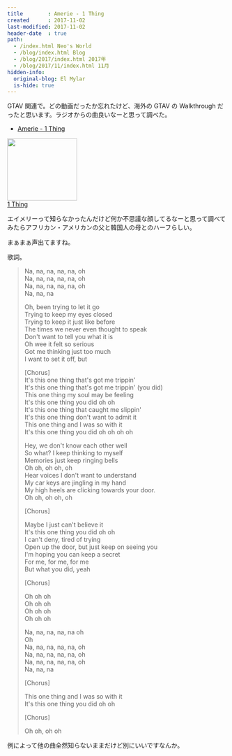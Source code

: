 ```yaml
---
title        : Amerie - 1 Thing
created      : 2017-11-02
last-modified: 2017-11-02
header-date  : true
path:
  - /index.html Neo's World
  - /blog/index.html Blog
  - /blog/2017/index.html 2017年
  - /blog/2017/11/index.html 11月
hidden-info:
  original-blog: El Mylar
  is-hide: true
---
```


GTAV 関連で。どの動画だったか忘れたけど、海外の GTAV の Walkthrough だったと思います。ラジオからの曲良いなーと思って調べた。

- [Amerie - 1 Thing](https://youtube.com/watch?v=bbqVg_23otg)

<div class="ad-amazon">
  <div class="ad-amazon-image">
    <a href="https://www.amazon.co.jp/dp/B0009HLBA2?tag=neos21-22&amp;linkCode=osi&amp;th=1&amp;psc=1">
      <img src="https://m.media-amazon.com/images/I/41AS2WmGYwL._SL160_.jpg" width="160" height="142">
    </a>
  </div>
  <div class="ad-amazon-info">
    <div class="ad-amazon-title">
      <a href="https://www.amazon.co.jp/dp/B0009HLBA2?tag=neos21-22&amp;linkCode=osi&amp;th=1&amp;psc=1">1 Thing</a>
    </div>
  </div>
</div>

エイメリーって知らなかったんだけど何か不思議な顔してるなーと思って調べてみたらアフリカン・アメリカンの父と韓国人の母とのハーフらしい。

まぁまぁ声出てますね。

歌詞。

> Na, na, na, na, na, oh  
> Na, na, na, na, na, oh  
> Na, na, na, na, na, oh  
> Na, na, na
> 
> Oh, been trying to let it go  
> Trying to keep my eyes closed  
> Trying to keep it just like before  
> The times we never even thought to speak  
> Don't want to tell you what it is  
> Oh wee it felt so serious  
> Got me thinking just too much  
> I want to set it off, but
> 
> [Chorus]  
> It's this one thing that's got me trippin'  
> It's this one thing that's got me trippin' (you did)  
> This one thing my soul may be feeling  
> It's this one thing you did oh oh  
> It's this one thing that caught me slippin'  
> It's this one thing don't want to admit it  
> This one thing and I was so with it  
> It's this one thing you did oh oh oh oh
> 
> Hey, we don't know each other well  
> So what? I keep thinking to myself  
> Memories just keep ringing bells  
> Oh oh, oh oh, oh  
> Hear voices I don't want to understand  
> My car keys are jingling in my hand  
> My high heels are clicking towards your door.  
> Oh oh, oh oh, oh
> 
> [Chorus]
> 
> Maybe I just can't believe it  
> It's this one thing you did oh oh  
> I can't deny, tired of trying  
> Open up the door, but just keep on seeing you  
> I'm hoping you can keep a secret  
> For me, for me, for me  
> But what you did, yeah
> 
> [Chorus]
> 
> Oh oh oh  
> Oh oh oh  
> Oh oh oh  
> Oh oh oh
> 
> Na, na, na, na, na oh  
> Oh  
> Na, na, na, na, na, oh  
> Na, na, na, na, na, oh  
> Na, na, na, na, na, oh  
> Na, na, na
> 
> [Chorus]
> 
> This one thing and I was so with it  
> It's this one thing you did oh oh
> 
> [Chorus]
> 
> Oh oh, oh oh

例によって他の曲全然知らないままだけど別にいいですなんか。
